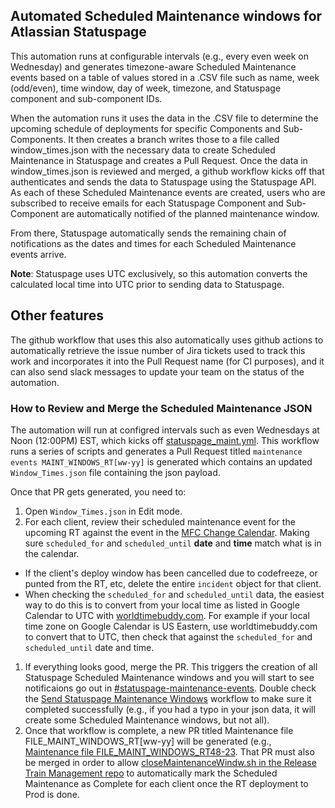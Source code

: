 ## Automated Scheduled Maintenance windows for Atlassian Statuspage

This automation runs at configurable intervals (e.g., every even week on Wednesday) and generates timezone-aware Scheduled Maintenance events based on a table of values stored in a .CSV file such as name, week (odd/even), time window, day of week, timezone, and Statuspage component and sub-component IDs. 

When the automation runs it uses the data in the .CSV file to determine the upcoming schedule of deployments for specific Components and Sub-Components. It then creates a branch writes those to a file called window_times.json with the necessary data to create Scheduled Maintenance in Statuspage and creates a Pull Request. Once the data in window_times.json is reviewed and merged, a github workflow kicks off that authenticates and sends the data to Statuspage using the Statuspage API. As each of these Scheduled Maintenance events are created, users who are subscribed to receive emails for each Statuspage Component and Sub-Component are automatically notified of the planned maintenance window. 

From there, Statuspage automatically sends the remaining chain of notifications as the dates and times for each Scheduled Maintenance events arrive.

**Note**: Statuspage uses UTC exclusively, so this automation converts the calculated local time into UTC prior to sending data to Statuspage.  

## Other features

The github workflow that uses this also automatically uses github actions to automatically retrieve the issue number of Jira tickets used to track this work and incorporates it into the Pull Request name (for CI purposes), and it can also send slack messages to update your team on the status of the automation.

### How to Review and Merge the Scheduled Maintenance JSON
The automation will run at configred intervals such as even Wednesdays at Noon (12:00PM) EST, which kicks off [statuspage_maint.yml](https://github.com/takeoff-com/release-notes/blob/master/.github/workflows/statuspage_maint.yml). This workflow runs a series of scripts and generates a Pull Request titled `maintenance events MAINT_WINDOWS_RT[ww-yy]` is generated which contains an updated `Window_Times.json` file containing the json payload. 

Once that PR gets generated, you need to: 
1. Open `Window_Times.json` in Edit mode.
2. For each client, review their scheduled maintenance event for the upcoming RT against the event in the [MFC Change Calendar](https://calendar.google.com/calendar/u/0?cid=dGFrZW9mZi5jb21fcmViNGRldnJhamg4dHU1bmRhaHJwa3BkazRAZ3JvdXAuY2FsZW5kYXIuZ29vZ2xlLmNvbQ). Making sure `scheduled_for` and `scheduled_until` **date** and **time** match what is in the calendar.
- If the client's deploy window has been cancelled due to codefreeze, or punted from the RT, etc, delete the entire `incident` object for that client.
- When checking the `scheduled_for` and `scheduled_until` data, the easiest way to do this is to convert from your local time as listed in Google Calendar to UTC with [worldtimebuddy.com](worldtimebuddy.com). For example if your local time zone on Google Calendar is US Eastern, use worldtimebuddy.com to convert that to UTC, then check that against the `scheduled_for` and `scheduled_until` date and time. 

1. If everything looks good, merge the PR. This triggers the creation of all Statuspage Scheduled Maintenance windows and you will start to see notificaions go out in [#statuspage-maintenance-events](https://takeofftech.slack.com/archives/C03RBAGFSBF). Double check the [Send Statuspage Maintenance Windows](https://github.com/takeoff-com/release-notes/actions/workflows/send_statuspage_maint.yml) workflow to make sure it completed successfully (e.g., if you had a typo in your json data, it will create some Scheduled Maintenance windows, but not all).
2. Once that workflow is complete, a new PR titled Maintenance file FILE_MAINT_WINDOWS_RT[ww-yy] will be generated (e.g., [Maintenance file FILE_MAINT_WINDOWS_RT48-23](https://github.com/takeoff-com/release-notes/pull/609). That PR must also be merged in order to allow [closeMaintenanceWindw.sh in the Release Train Management repo](https://github.com/takeoff-com/release-train-management/blob/master/scripts/closeMaintenanceWindow.sh) to automatically mark the Scheduled Maintenance as Complete for each client once the RT deployment to Prod is done. 

